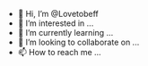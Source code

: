 - 👋 Hi, I’m @Lovetobeff
- 👀 I’m interested in ...
- 🌱 I’m currently learning ...
- 💞️ I’m looking to collaborate on ...
- 📫 How to reach me ...

<!---
Lovetobeff/Lovetobeff is a ✨ special ✨ repository because its `README.md` (this file) appears on your GitHub profile.
You can click the Preview link to take a look at your changes.
--->
